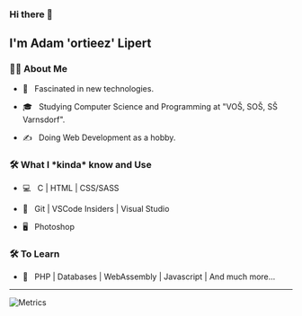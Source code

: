 ### Hi there 👋<h2> I'm Adam 'ortieez' Lipert</h2>

<h3> 👨🏻 About Me </h3>

- 🤔 &nbsp; Fascinated in new technologies.

- 🎓 &nbsp; Studying Computer Science and Programming at "VOŠ, SOŠ, SŠ Varnsdorf".

- ✍️ &nbsp; Doing Web Development as a hobby.


<h3>🛠 What I *kinda* know and Use</h3>



- 💻 &nbsp; C | HTML | CSS/SASS

- 🔧 &nbsp; Git | VSCode Insiders | Visual Studio

- 🖥 &nbsp; Photoshop




<h3>🛠 To Learn</h3>

- 🔧 &nbsp; PHP | Databases | WebAssembly | Javascript | And much more...
<hr>

![Metrics](https://metrics.lecoq.io/ortieez?template=classic&base.header=0&base.activity=0&base.community=0&base.repositories=0&base.metadata=0&isocalendar=1&languages=1&isocalendar.duration=half-year&config.timezone=Europe%2FPrague)
